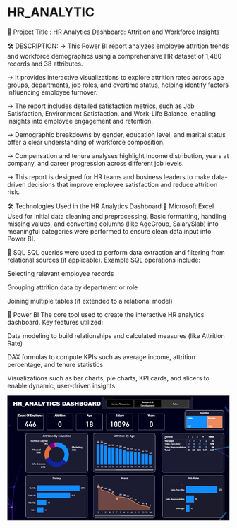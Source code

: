 # HR_ANALYTIC
🎯 Project Title :
HR Analytics Dashboard: Attrition and Workforce Insights

🛠️ DESCRIPTION:
-> This Power BI report analyzes employee attrition trends and workforce demographics using a comprehensive HR dataset of 1,480 records and 38 attributes.

-> It provides interactive visualizations to explore attrition rates across age groups, departments, job roles, and overtime status, helping identify factors influencing employee turnover.

-> The report includes detailed satisfaction metrics, such as Job Satisfaction, Environment Satisfaction, and Work-Life Balance, enabling insights into employee engagement and retention.

-> Demographic breakdowns by gender, education level, and marital status offer a clear understanding of workforce composition.

-> Compensation and tenure analyses highlight income distribution, years at company, and career progression across different job levels.

-> This report is designed for HR teams and business leaders to make data-driven decisions that improve employee satisfaction and reduce attrition risk.

🛠️ Technologies Used in the HR Analytics Dashboard
🔹 Microsoft Excel
Used for initial data cleaning and preprocessing. Basic formatting, handling missing values, and converting columns (like AgeGroup, SalarySlab) into meaningful categories were performed to ensure clean data input into Power BI.

🔹 SQL
SQL queries were used to perform data extraction and filtering from relational sources (if applicable). Example SQL operations include:

Selecting relevant employee records

Grouping attrition data by department or role

Joining multiple tables (if extended to a relational model)

🔹 Power BI
The core tool used to create the interactive HR analytics dashboard. Key features utilized:

Data modeling to build relationships and calculated measures (like Attrition Rate)

DAX formulas to compute KPIs such as average income, attrition percentage, and tenure statistics

Visualizations such as bar charts, pie charts, KPI cards, and slicers to enable dynamic, user-driven insights


[![Screenshot](https://github.com/Devanshu896/HR_ANALYTICS/blob/main/HR%20_ANALYTICS%20SS.png)](https://github.com/yourusername/yourrepo)


